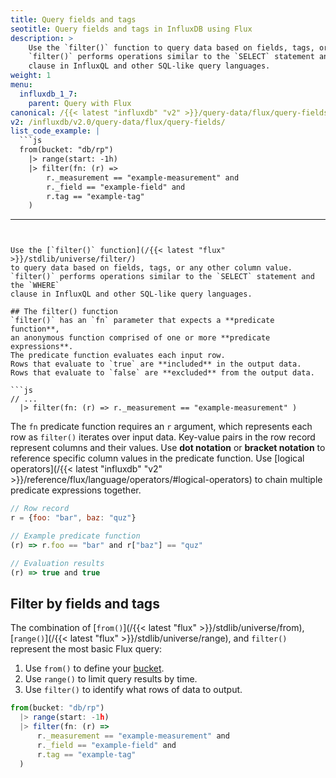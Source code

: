 ```yaml
---
title: Query fields and tags
seotitle: Query fields and tags in InfluxDB using Flux
description: >
    Use the `filter()` function to query data based on fields, tags, or any other column value.
    `filter()` performs operations similar to the `SELECT` statement and the `WHERE`
    clause in InfluxQL and other SQL-like query languages.
weight: 1
menu:
  influxdb_1_7:
    parent: Query with Flux
canonical: /{{< latest "influxdb" "v2" >}}/query-data/flux/query-fields/
v2: /influxdb/v2.0/query-data/flux/query-fields/
list_code_example: |
  ```js
  from(bucket: "db/rp")
    |> range(start: -1h)
    |> filter(fn: (r) =>
        r._measurement == "example-measurement" and
        r._field == "example-field" and
        r.tag == "example-tag"
    )
  ```
---
```


Use the [`filter()` function](/{{< latest "flux" >}}/stdlib/universe/filter/)
to query data based on fields, tags, or any other column value.
`filter()` performs operations similar to the `SELECT` statement and the `WHERE`
clause in InfluxQL and other SQL-like query languages.

## The filter() function
`filter()` has an `fn` parameter that expects a **predicate function**,
an anonymous function comprised of one or more **predicate expressions**.
The predicate function evaluates each input row.
Rows that evaluate to `true` are **included** in the output data.
Rows that evaluate to `false` are **excluded** from the output data.

```js
// ...
  |> filter(fn: (r) => r._measurement == "example-measurement" )
```

The `fn` predicate function requires an `r` argument, which represents each row
as `filter()` iterates over input data.
Key-value pairs in the row record represent columns and their values.
Use **dot notation** or **bracket notation** to reference specific column values in the predicate function.
Use [logical operators](/{{< latest "influxdb" "v2" >}}/reference/flux/language/operators/#logical-operators)
to chain multiple predicate expressions together.

```js
// Row record
r = {foo: "bar", baz: "quz"}

// Example predicate function
(r) => r.foo == "bar" and r["baz"] == "quz"

// Evaluation results
(r) => true and true
```

## Filter by fields and tags
The combination of [`from()`](/{{< latest "flux" >}}/stdlib/universe/from),
[`range()`](/{{< latest "flux" >}}/stdlib/universe/range),
and `filter()` represent the most basic Flux query:

1. Use `from()` to define your [bucket](/influxdb/v1.7/flux/get-started/#buckets).
2. Use `range()` to limit query results by time.
3. Use `filter()` to identify what rows of data to output.

```js
from(bucket: "db/rp")
  |> range(start: -1h)
  |> filter(fn: (r) =>
      r._measurement == "example-measurement" and
      r._field == "example-field" and
      r.tag == "example-tag"
  )
```
